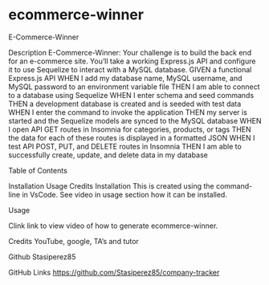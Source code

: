 # ecommerce-winner

E-Commerce-Winner

Description E-Commerce-Winner: Your challenge is to build the back end for an e-commerce site. You’ll take a working Express.js API and configure it to use Sequelize to interact with a MySQL database. GIVEN a functional Express.js API
WHEN I add my database name, MySQL username, and MySQL password to an environment variable file
THEN I am able to connect to a database using Sequelize
WHEN I enter schema and seed commands
THEN a development database is created and is seeded with test data
WHEN I enter the command to invoke the application
THEN my server is started and the Sequelize models are synced to the MySQL database
WHEN I open API GET routes in Insomnia for categories, products, or tags
THEN the data for each of these routes is displayed in a formatted JSON
WHEN I test API POST, PUT, and DELETE routes in Insomnia
THEN I am able to successfully create, update, and delete data in my database

Table of Contents

Installation Usage Credits Installation This is created using the command-line in VsCode. See video in usage section how it can be installed.

Usage

Clink link to view video of how to generate ecommerce-winner. 

Credits YouTube, google, TA’s and tutor

Github Stasiperez85

GitHub Links https://github.com/Stasiperez85/company-tracker


